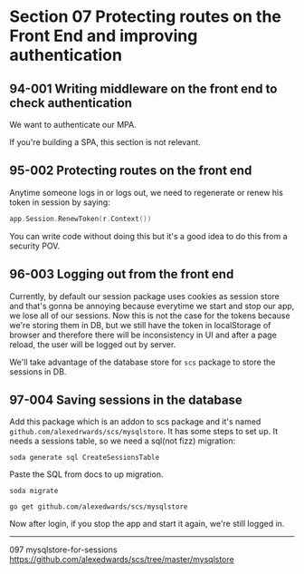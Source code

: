 # Section 07 Protecting routes on the Front End and improving authentication

## 94-001 Writing middleware on the front end to check authentication
We want to authenticate our MPA.

If you're building a SPA, this section is not relevant.

## 95-002 Protecting routes on the front end
Anytime someone logs in or logs out, we need to regenerate or renew his token in session by saying:
```go
app.Session.RenewToken(r.Context())
```
You can write code without doing this but it's a good idea to do this from a security POV.

## 96-003 Logging out from the front end
Currently, by default our session package uses cookies as session store and that's gonna be annoying because everytime we
start and stop our app, we lose all of our sessions. Now this is not the case for the tokens because we're storing them in DB, but we
still have the token in localStorage of browser and therefore there will be inconsistency in UI and after a page reload, the user will be logged out
by server.

We'll take advantage of the database store for `scs` package to store the sessions in DB.

## 97-004 Saving sessions in the database
Add this package which is an addon to scs package and it's named `github.com/alexedrwards/scs/mysqlstore`. It has some steps to set up.
It needs a sessions table, so we need a sql(not fizz) migration:
```shell
soda generate sql CreateSessionsTable
```
Paste the SQL from docs to up migration.

```shell
soda migrate
```

```shell
go get github.com/alexedwards/scs/mysqlstore
```

Now after login, if you stop the app and start it again, we're still logged in. 

---

097 mysqlstore-for-sessions
https://github.com/alexedwards/scs/tree/master/mysqlstore